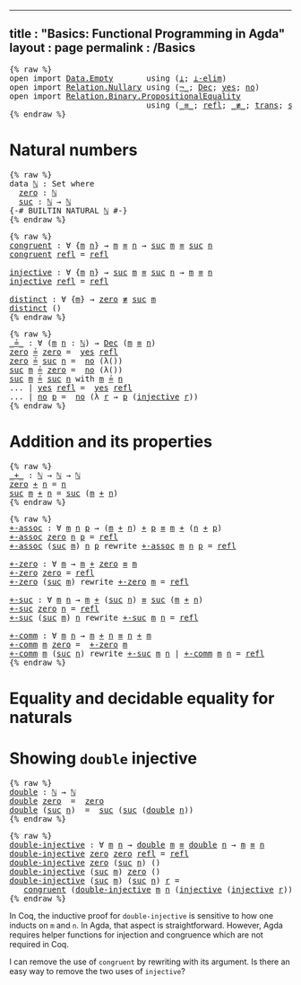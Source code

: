 
---
title     : "Basics: Functional Programming in Agda"
layout    : page
permalink : /Basics
---

<pre class="Agda">{% raw %}
<a name="114" class="Keyword"
      >open</a
      ><a name="118"
      > </a
      ><a name="119" class="Keyword"
      >import</a
      ><a name="125"
      > </a
      ><a name="126" href="https://agda.github.io/agda-stdlib/Data.Empty.html#1" class="Module"
      >Data.Empty</a
      ><a name="136"
      >       </a
      ><a name="143" class="Keyword"
      >using</a
      ><a name="148"
      > </a
      ><a name="149" class="Symbol"
      >(</a
      ><a name="150" href="https://agda.github.io/agda-stdlib/Data.Empty.html#243" class="Datatype"
      >&#8869;</a
      ><a name="151" class="Symbol"
      >;</a
      ><a name="152"
      > </a
      ><a name="153" href="https://agda.github.io/agda-stdlib/Data.Empty.html#348" class="Function"
      >&#8869;-elim</a
      ><a name="159" class="Symbol"
      >)</a
      ><a name="160"
      >
</a
      ><a name="161" class="Keyword"
      >open</a
      ><a name="165"
      > </a
      ><a name="166" class="Keyword"
      >import</a
      ><a name="172"
      > </a
      ><a name="173" href="https://agda.github.io/agda-stdlib/Relation.Nullary.html#1" class="Module"
      >Relation.Nullary</a
      ><a name="189"
      > </a
      ><a name="190" class="Keyword"
      >using</a
      ><a name="195"
      > </a
      ><a name="196" class="Symbol"
      >(</a
      ><a name="197" href="https://agda.github.io/agda-stdlib/Relation.Nullary.html#414" class="Function Operator"
      >&#172;_</a
      ><a name="199" class="Symbol"
      >;</a
      ><a name="200"
      > </a
      ><a name="201" href="https://agda.github.io/agda-stdlib/Relation.Nullary.html#484" class="Datatype"
      >Dec</a
      ><a name="204" class="Symbol"
      >;</a
      ><a name="205"
      > </a
      ><a name="206" href="https://agda.github.io/agda-stdlib/Relation.Nullary.html#520" class="InductiveConstructor"
      >yes</a
      ><a name="209" class="Symbol"
      >;</a
      ><a name="210"
      > </a
      ><a name="211" href="https://agda.github.io/agda-stdlib/Relation.Nullary.html#547" class="InductiveConstructor"
      >no</a
      ><a name="213" class="Symbol"
      >)</a
      ><a name="214"
      >
</a
      ><a name="215" class="Keyword"
      >open</a
      ><a name="219"
      > </a
      ><a name="220" class="Keyword"
      >import</a
      ><a name="226"
      > </a
      ><a name="227" href="https://agda.github.io/agda-stdlib/Relation.Binary.PropositionalEquality.html#1" class="Module"
      >Relation.Binary.PropositionalEquality</a
      ><a name="264"
      >
                             </a
      ><a name="294" class="Keyword"
      >using</a
      ><a name="299"
      > </a
      ><a name="300" class="Symbol"
      >(</a
      ><a name="301" href="https://agda.github.io/agda-stdlib/Agda.Builtin.Equality.html#83" class="Datatype Operator"
      >_&#8801;_</a
      ><a name="304" class="Symbol"
      >;</a
      ><a name="305"
      > </a
      ><a name="306" href="https://agda.github.io/agda-stdlib/Agda.Builtin.Equality.html#140" class="InductiveConstructor"
      >refl</a
      ><a name="310" class="Symbol"
      >;</a
      ><a name="311"
      > </a
      ><a name="312" href="https://agda.github.io/agda-stdlib/Relation.Binary.Core.html#4493" class="Function Operator"
      >_&#8802;_</a
      ><a name="315" class="Symbol"
      >;</a
      ><a name="316"
      > </a
      ><a name="317" href="https://agda.github.io/agda-stdlib/Relation.Binary.PropositionalEquality.Core.html#632" class="Function"
      >trans</a
      ><a name="322" class="Symbol"
      >;</a
      ><a name="323"
      > </a
      ><a name="324" href="https://agda.github.io/agda-stdlib/Relation.Binary.PropositionalEquality.Core.html#565" class="Function"
      >sym</a
      ><a name="327" class="Symbol"
      >)</a
      >
{% endraw %}</pre>

# Natural numbers

<pre class="Agda">{% raw %}
<a name="373" class="Keyword"
      >data</a
      ><a name="377"
      > </a
      ><a name="378" href="Basics0.html#378" class="Datatype"
      >&#8469;</a
      ><a name="379"
      > </a
      ><a name="380" class="Symbol"
      >:</a
      ><a name="381"
      > </a
      ><a name="382" class="PrimitiveType"
      >Set</a
      ><a name="385"
      > </a
      ><a name="386" class="Keyword"
      >where</a
      ><a name="391"
      >
  </a
      ><a name="394" href="Basics0.html#394" class="InductiveConstructor"
      >zero</a
      ><a name="398"
      > </a
      ><a name="399" class="Symbol"
      >:</a
      ><a name="400"
      > </a
      ><a name="401" href="Basics0.html#378" class="Datatype"
      >&#8469;</a
      ><a name="402"
      >
  </a
      ><a name="405" href="Basics0.html#405" class="InductiveConstructor"
      >suc</a
      ><a name="408"
      > </a
      ><a name="409" class="Symbol"
      >:</a
      ><a name="410"
      > </a
      ><a name="411" href="Basics0.html#378" class="Datatype"
      >&#8469;</a
      ><a name="412"
      > </a
      ><a name="413" class="Symbol"
      >&#8594;</a
      ><a name="414"
      > </a
      ><a name="415" href="Basics0.html#378" class="Datatype"
      >&#8469;</a
      ><a name="416"
      >
</a
      ><a name="417" class="Symbol"
      >{-#</a
      ><a name="420"
      > </a
      ><a name="421" class="Keyword"
      >BUILTIN</a
      ><a name="428"
      > NATURAL </a
      ><a name="437" href="Basics0.html#378" class="Datatype"
      >&#8469;</a
      ><a name="438"
      > </a
      ><a name="439" class="Symbol"
      >#-}</a
      >
{% endraw %}</pre>

<pre class="Agda">{% raw %}
<a name="468" href="Basics0.html#468" class="Function"
      >congruent</a
      ><a name="477"
      > </a
      ><a name="478" class="Symbol"
      >:</a
      ><a name="479"
      > </a
      ><a name="480" class="Symbol"
      >&#8704;</a
      ><a name="481"
      > </a
      ><a name="482" class="Symbol"
      >{</a
      ><a name="483" href="Basics0.html#483" class="Bound"
      >m</a
      ><a name="484"
      > </a
      ><a name="485" href="Basics0.html#485" class="Bound"
      >n</a
      ><a name="486" class="Symbol"
      >}</a
      ><a name="487"
      > </a
      ><a name="488" class="Symbol"
      >&#8594;</a
      ><a name="489"
      > </a
      ><a name="490" href="Basics0.html#483" class="Bound"
      >m</a
      ><a name="491"
      > </a
      ><a name="492" href="https://agda.github.io/agda-stdlib/Agda.Builtin.Equality.html#83" class="Datatype Operator"
      >&#8801;</a
      ><a name="493"
      > </a
      ><a name="494" href="Basics0.html#485" class="Bound"
      >n</a
      ><a name="495"
      > </a
      ><a name="496" class="Symbol"
      >&#8594;</a
      ><a name="497"
      > </a
      ><a name="498" href="Basics0.html#405" class="InductiveConstructor"
      >suc</a
      ><a name="501"
      > </a
      ><a name="502" href="Basics0.html#483" class="Bound"
      >m</a
      ><a name="503"
      > </a
      ><a name="504" href="https://agda.github.io/agda-stdlib/Agda.Builtin.Equality.html#83" class="Datatype Operator"
      >&#8801;</a
      ><a name="505"
      > </a
      ><a name="506" href="Basics0.html#405" class="InductiveConstructor"
      >suc</a
      ><a name="509"
      > </a
      ><a name="510" href="Basics0.html#485" class="Bound"
      >n</a
      ><a name="511"
      >
</a
      ><a name="512" href="Basics0.html#468" class="Function"
      >congruent</a
      ><a name="521"
      > </a
      ><a name="522" href="https://agda.github.io/agda-stdlib/Agda.Builtin.Equality.html#140" class="InductiveConstructor"
      >refl</a
      ><a name="526"
      > </a
      ><a name="527" class="Symbol"
      >=</a
      ><a name="528"
      > </a
      ><a name="529" href="https://agda.github.io/agda-stdlib/Agda.Builtin.Equality.html#140" class="InductiveConstructor"
      >refl</a
      ><a name="533"
      >

</a
      ><a name="535" href="Basics0.html#535" class="Function"
      >injective</a
      ><a name="544"
      > </a
      ><a name="545" class="Symbol"
      >:</a
      ><a name="546"
      > </a
      ><a name="547" class="Symbol"
      >&#8704;</a
      ><a name="548"
      > </a
      ><a name="549" class="Symbol"
      >{</a
      ><a name="550" href="Basics0.html#550" class="Bound"
      >m</a
      ><a name="551"
      > </a
      ><a name="552" href="Basics0.html#552" class="Bound"
      >n</a
      ><a name="553" class="Symbol"
      >}</a
      ><a name="554"
      > </a
      ><a name="555" class="Symbol"
      >&#8594;</a
      ><a name="556"
      > </a
      ><a name="557" href="Basics0.html#405" class="InductiveConstructor"
      >suc</a
      ><a name="560"
      > </a
      ><a name="561" href="Basics0.html#550" class="Bound"
      >m</a
      ><a name="562"
      > </a
      ><a name="563" href="https://agda.github.io/agda-stdlib/Agda.Builtin.Equality.html#83" class="Datatype Operator"
      >&#8801;</a
      ><a name="564"
      > </a
      ><a name="565" href="Basics0.html#405" class="InductiveConstructor"
      >suc</a
      ><a name="568"
      > </a
      ><a name="569" href="Basics0.html#552" class="Bound"
      >n</a
      ><a name="570"
      > </a
      ><a name="571" class="Symbol"
      >&#8594;</a
      ><a name="572"
      > </a
      ><a name="573" href="Basics0.html#550" class="Bound"
      >m</a
      ><a name="574"
      > </a
      ><a name="575" href="https://agda.github.io/agda-stdlib/Agda.Builtin.Equality.html#83" class="Datatype Operator"
      >&#8801;</a
      ><a name="576"
      > </a
      ><a name="577" href="Basics0.html#552" class="Bound"
      >n</a
      ><a name="578"
      >
</a
      ><a name="579" href="Basics0.html#535" class="Function"
      >injective</a
      ><a name="588"
      > </a
      ><a name="589" href="https://agda.github.io/agda-stdlib/Agda.Builtin.Equality.html#140" class="InductiveConstructor"
      >refl</a
      ><a name="593"
      > </a
      ><a name="594" class="Symbol"
      >=</a
      ><a name="595"
      > </a
      ><a name="596" href="https://agda.github.io/agda-stdlib/Agda.Builtin.Equality.html#140" class="InductiveConstructor"
      >refl</a
      ><a name="600"
      >

</a
      ><a name="602" href="Basics0.html#602" class="Function"
      >distinct</a
      ><a name="610"
      > </a
      ><a name="611" class="Symbol"
      >:</a
      ><a name="612"
      > </a
      ><a name="613" class="Symbol"
      >&#8704;</a
      ><a name="614"
      > </a
      ><a name="615" class="Symbol"
      >{</a
      ><a name="616" href="Basics0.html#616" class="Bound"
      >m</a
      ><a name="617" class="Symbol"
      >}</a
      ><a name="618"
      > </a
      ><a name="619" class="Symbol"
      >&#8594;</a
      ><a name="620"
      > </a
      ><a name="621" href="Basics0.html#394" class="InductiveConstructor"
      >zero</a
      ><a name="625"
      > </a
      ><a name="626" href="https://agda.github.io/agda-stdlib/Relation.Binary.Core.html#4493" class="Function Operator"
      >&#8802;</a
      ><a name="627"
      > </a
      ><a name="628" href="Basics0.html#405" class="InductiveConstructor"
      >suc</a
      ><a name="631"
      > </a
      ><a name="632" href="Basics0.html#616" class="Bound"
      >m</a
      ><a name="633"
      >
</a
      ><a name="634" href="Basics0.html#602" class="Function"
      >distinct</a
      ><a name="642"
      > </a
      ><a name="643" class="Symbol"
      >()</a
      >
{% endraw %}</pre>

<pre class="Agda">{% raw %}
<a name="671" href="Basics0.html#671" class="Function Operator"
      >_&#8799;_</a
      ><a name="674"
      > </a
      ><a name="675" class="Symbol"
      >:</a
      ><a name="676"
      > </a
      ><a name="677" class="Symbol"
      >&#8704;</a
      ><a name="678"
      > </a
      ><a name="679" class="Symbol"
      >(</a
      ><a name="680" href="Basics0.html#680" class="Bound"
      >m</a
      ><a name="681"
      > </a
      ><a name="682" href="Basics0.html#682" class="Bound"
      >n</a
      ><a name="683"
      > </a
      ><a name="684" class="Symbol"
      >:</a
      ><a name="685"
      > </a
      ><a name="686" href="Basics0.html#378" class="Datatype"
      >&#8469;</a
      ><a name="687" class="Symbol"
      >)</a
      ><a name="688"
      > </a
      ><a name="689" class="Symbol"
      >&#8594;</a
      ><a name="690"
      > </a
      ><a name="691" href="https://agda.github.io/agda-stdlib/Relation.Nullary.html#484" class="Datatype"
      >Dec</a
      ><a name="694"
      > </a
      ><a name="695" class="Symbol"
      >(</a
      ><a name="696" href="Basics0.html#680" class="Bound"
      >m</a
      ><a name="697"
      > </a
      ><a name="698" href="https://agda.github.io/agda-stdlib/Agda.Builtin.Equality.html#83" class="Datatype Operator"
      >&#8801;</a
      ><a name="699"
      > </a
      ><a name="700" href="Basics0.html#682" class="Bound"
      >n</a
      ><a name="701" class="Symbol"
      >)</a
      ><a name="702"
      >
</a
      ><a name="703" href="Basics0.html#394" class="InductiveConstructor"
      >zero</a
      ><a name="707"
      > </a
      ><a name="708" href="Basics0.html#671" class="Function Operator"
      >&#8799;</a
      ><a name="709"
      > </a
      ><a name="710" href="Basics0.html#394" class="InductiveConstructor"
      >zero</a
      ><a name="714"
      > </a
      ><a name="715" class="Symbol"
      >=</a
      ><a name="716"
      >  </a
      ><a name="718" href="https://agda.github.io/agda-stdlib/Relation.Nullary.html#520" class="InductiveConstructor"
      >yes</a
      ><a name="721"
      > </a
      ><a name="722" href="https://agda.github.io/agda-stdlib/Agda.Builtin.Equality.html#140" class="InductiveConstructor"
      >refl</a
      ><a name="726"
      >
</a
      ><a name="727" href="Basics0.html#394" class="InductiveConstructor"
      >zero</a
      ><a name="731"
      > </a
      ><a name="732" href="Basics0.html#671" class="Function Operator"
      >&#8799;</a
      ><a name="733"
      > </a
      ><a name="734" href="Basics0.html#405" class="InductiveConstructor"
      >suc</a
      ><a name="737"
      > </a
      ><a name="738" href="Basics0.html#738" class="Bound"
      >n</a
      ><a name="739"
      > </a
      ><a name="740" class="Symbol"
      >=</a
      ><a name="741"
      >  </a
      ><a name="743" href="https://agda.github.io/agda-stdlib/Relation.Nullary.html#547" class="InductiveConstructor"
      >no</a
      ><a name="745"
      > </a
      ><a name="746" class="Symbol"
      >(&#955;())</a
      ><a name="751"
      > 
</a
      ><a name="753" href="Basics0.html#405" class="InductiveConstructor"
      >suc</a
      ><a name="756"
      > </a
      ><a name="757" href="Basics0.html#757" class="Bound"
      >m</a
      ><a name="758"
      > </a
      ><a name="759" href="Basics0.html#671" class="Function Operator"
      >&#8799;</a
      ><a name="760"
      > </a
      ><a name="761" href="Basics0.html#394" class="InductiveConstructor"
      >zero</a
      ><a name="765"
      > </a
      ><a name="766" class="Symbol"
      >=</a
      ><a name="767"
      >  </a
      ><a name="769" href="https://agda.github.io/agda-stdlib/Relation.Nullary.html#547" class="InductiveConstructor"
      >no</a
      ><a name="771"
      > </a
      ><a name="772" class="Symbol"
      >(&#955;())</a
      ><a name="777"
      >
</a
      ><a name="778" href="Basics0.html#405" class="InductiveConstructor"
      >suc</a
      ><a name="781"
      > </a
      ><a name="782" href="Basics0.html#782" class="Bound"
      >m</a
      ><a name="783"
      > </a
      ><a name="784" href="Basics0.html#671" class="Function Operator"
      >&#8799;</a
      ><a name="785"
      > </a
      ><a name="786" href="Basics0.html#405" class="InductiveConstructor"
      >suc</a
      ><a name="789"
      > </a
      ><a name="790" href="Basics0.html#790" class="Bound"
      >n</a
      ><a name="791"
      > </a
      ><a name="792" class="Keyword"
      >with</a
      ><a name="796"
      > </a
      ><a name="797" href="Basics0.html#782" class="Bound"
      >m</a
      ><a name="798"
      > </a
      ><a name="799" href="Basics0.html#671" class="Function Operator"
      >&#8799;</a
      ><a name="800"
      > </a
      ><a name="801" href="Basics0.html#790" class="Bound"
      >n</a
      ><a name="802"
      >
</a
      ><a name="803" class="Symbol"
      >...</a
      ><a name="806"
      > </a
      ><a name="807" class="Symbol"
      >|</a
      ><a name="808"
      > </a
      ><a name="809" href="https://agda.github.io/agda-stdlib/Relation.Nullary.html#520" class="InductiveConstructor"
      >yes</a
      ><a name="812"
      > </a
      ><a name="813" href="https://agda.github.io/agda-stdlib/Agda.Builtin.Equality.html#140" class="InductiveConstructor"
      >refl</a
      ><a name="817"
      > </a
      ><a name="818" class="Symbol"
      >=</a
      ><a name="819"
      >  </a
      ><a name="821" href="https://agda.github.io/agda-stdlib/Relation.Nullary.html#520" class="InductiveConstructor"
      >yes</a
      ><a name="824"
      > </a
      ><a name="825" href="https://agda.github.io/agda-stdlib/Agda.Builtin.Equality.html#140" class="InductiveConstructor"
      >refl</a
      ><a name="829"
      >
</a
      ><a name="830" class="Symbol"
      >...</a
      ><a name="833"
      > </a
      ><a name="834" class="Symbol"
      >|</a
      ><a name="835"
      > </a
      ><a name="836" href="https://agda.github.io/agda-stdlib/Relation.Nullary.html#547" class="InductiveConstructor"
      >no</a
      ><a name="838"
      > </a
      ><a name="839" href="Basics0.html#839" class="Bound"
      >p</a
      ><a name="840"
      > </a
      ><a name="841" class="Symbol"
      >=</a
      ><a name="842"
      >  </a
      ><a name="844" href="https://agda.github.io/agda-stdlib/Relation.Nullary.html#547" class="InductiveConstructor"
      >no</a
      ><a name="846"
      > </a
      ><a name="847" class="Symbol"
      >(&#955;</a
      ><a name="849"
      > </a
      ><a name="850" href="Basics0.html#850" class="Bound"
      >r</a
      ><a name="851"
      > </a
      ><a name="852" class="Symbol"
      >&#8594;</a
      ><a name="853"
      > </a
      ><a name="854" href="Basics0.html#839" class="Bound"
      >p</a
      ><a name="855"
      > </a
      ><a name="856" class="Symbol"
      >(</a
      ><a name="857" href="Basics0.html#535" class="Function"
      >injective</a
      ><a name="866"
      > </a
      ><a name="867" href="Basics0.html#850" class="Bound"
      >r</a
      ><a name="868" class="Symbol"
      >))</a
      >
{% endraw %}</pre>

# Addition and its properties

<pre class="Agda">{% raw %}
<a name="927" href="Basics0.html#927" class="Function Operator"
      >_+_</a
      ><a name="930"
      > </a
      ><a name="931" class="Symbol"
      >:</a
      ><a name="932"
      > </a
      ><a name="933" href="Basics0.html#378" class="Datatype"
      >&#8469;</a
      ><a name="934"
      > </a
      ><a name="935" class="Symbol"
      >&#8594;</a
      ><a name="936"
      > </a
      ><a name="937" href="Basics0.html#378" class="Datatype"
      >&#8469;</a
      ><a name="938"
      > </a
      ><a name="939" class="Symbol"
      >&#8594;</a
      ><a name="940"
      > </a
      ><a name="941" href="Basics0.html#378" class="Datatype"
      >&#8469;</a
      ><a name="942"
      >
</a
      ><a name="943" href="Basics0.html#394" class="InductiveConstructor"
      >zero</a
      ><a name="947"
      > </a
      ><a name="948" href="Basics0.html#927" class="Function Operator"
      >+</a
      ><a name="949"
      > </a
      ><a name="950" href="Basics0.html#950" class="Bound"
      >n</a
      ><a name="951"
      > </a
      ><a name="952" class="Symbol"
      >=</a
      ><a name="953"
      > </a
      ><a name="954" href="Basics0.html#950" class="Bound"
      >n</a
      ><a name="955"
      >
</a
      ><a name="956" href="Basics0.html#405" class="InductiveConstructor"
      >suc</a
      ><a name="959"
      > </a
      ><a name="960" href="Basics0.html#960" class="Bound"
      >m</a
      ><a name="961"
      > </a
      ><a name="962" href="Basics0.html#927" class="Function Operator"
      >+</a
      ><a name="963"
      > </a
      ><a name="964" href="Basics0.html#964" class="Bound"
      >n</a
      ><a name="965"
      > </a
      ><a name="966" class="Symbol"
      >=</a
      ><a name="967"
      > </a
      ><a name="968" href="Basics0.html#405" class="InductiveConstructor"
      >suc</a
      ><a name="971"
      > </a
      ><a name="972" class="Symbol"
      >(</a
      ><a name="973" href="Basics0.html#960" class="Bound"
      >m</a
      ><a name="974"
      > </a
      ><a name="975" href="Basics0.html#927" class="Function Operator"
      >+</a
      ><a name="976"
      > </a
      ><a name="977" href="Basics0.html#964" class="Bound"
      >n</a
      ><a name="978" class="Symbol"
      >)</a
      >
{% endraw %}</pre>

<pre class="Agda">{% raw %}
<a name="1005" href="Basics0.html#1005" class="Function"
      >+-assoc</a
      ><a name="1012"
      > </a
      ><a name="1013" class="Symbol"
      >:</a
      ><a name="1014"
      > </a
      ><a name="1015" class="Symbol"
      >&#8704;</a
      ><a name="1016"
      > </a
      ><a name="1017" href="Basics0.html#1017" class="Bound"
      >m</a
      ><a name="1018"
      > </a
      ><a name="1019" href="Basics0.html#1019" class="Bound"
      >n</a
      ><a name="1020"
      > </a
      ><a name="1021" href="Basics0.html#1021" class="Bound"
      >p</a
      ><a name="1022"
      > </a
      ><a name="1023" class="Symbol"
      >&#8594;</a
      ><a name="1024"
      > </a
      ><a name="1025" class="Symbol"
      >(</a
      ><a name="1026" href="Basics0.html#1017" class="Bound"
      >m</a
      ><a name="1027"
      > </a
      ><a name="1028" href="Basics0.html#927" class="Function Operator"
      >+</a
      ><a name="1029"
      > </a
      ><a name="1030" href="Basics0.html#1019" class="Bound"
      >n</a
      ><a name="1031" class="Symbol"
      >)</a
      ><a name="1032"
      > </a
      ><a name="1033" href="Basics0.html#927" class="Function Operator"
      >+</a
      ><a name="1034"
      > </a
      ><a name="1035" href="Basics0.html#1021" class="Bound"
      >p</a
      ><a name="1036"
      > </a
      ><a name="1037" href="https://agda.github.io/agda-stdlib/Agda.Builtin.Equality.html#83" class="Datatype Operator"
      >&#8801;</a
      ><a name="1038"
      > </a
      ><a name="1039" href="Basics0.html#1017" class="Bound"
      >m</a
      ><a name="1040"
      > </a
      ><a name="1041" href="Basics0.html#927" class="Function Operator"
      >+</a
      ><a name="1042"
      > </a
      ><a name="1043" class="Symbol"
      >(</a
      ><a name="1044" href="Basics0.html#1019" class="Bound"
      >n</a
      ><a name="1045"
      > </a
      ><a name="1046" href="Basics0.html#927" class="Function Operator"
      >+</a
      ><a name="1047"
      > </a
      ><a name="1048" href="Basics0.html#1021" class="Bound"
      >p</a
      ><a name="1049" class="Symbol"
      >)</a
      ><a name="1050"
      >
</a
      ><a name="1051" href="Basics0.html#1005" class="Function"
      >+-assoc</a
      ><a name="1058"
      > </a
      ><a name="1059" href="Basics0.html#394" class="InductiveConstructor"
      >zero</a
      ><a name="1063"
      > </a
      ><a name="1064" href="Basics0.html#1064" class="Bound"
      >n</a
      ><a name="1065"
      > </a
      ><a name="1066" href="Basics0.html#1066" class="Bound"
      >p</a
      ><a name="1067"
      > </a
      ><a name="1068" class="Symbol"
      >=</a
      ><a name="1069"
      > </a
      ><a name="1070" href="https://agda.github.io/agda-stdlib/Agda.Builtin.Equality.html#140" class="InductiveConstructor"
      >refl</a
      ><a name="1074"
      >
</a
      ><a name="1075" href="Basics0.html#1005" class="Function"
      >+-assoc</a
      ><a name="1082"
      > </a
      ><a name="1083" class="Symbol"
      >(</a
      ><a name="1084" href="Basics0.html#405" class="InductiveConstructor"
      >suc</a
      ><a name="1087"
      > </a
      ><a name="1088" href="Basics0.html#1088" class="Bound"
      >m</a
      ><a name="1089" class="Symbol"
      >)</a
      ><a name="1090"
      > </a
      ><a name="1091" href="Basics0.html#1091" class="Bound"
      >n</a
      ><a name="1092"
      > </a
      ><a name="1093" href="Basics0.html#1093" class="Bound"
      >p</a
      ><a name="1094"
      > </a
      ><a name="1095" class="Keyword"
      >rewrite</a
      ><a name="1102"
      > </a
      ><a name="1103" href="Basics0.html#1005" class="Function"
      >+-assoc</a
      ><a name="1110"
      > </a
      ><a name="1111" href="Basics0.html#1088" class="Bound"
      >m</a
      ><a name="1112"
      > </a
      ><a name="1113" href="Basics0.html#1091" class="Bound"
      >n</a
      ><a name="1114"
      > </a
      ><a name="1115" href="Basics0.html#1093" class="Bound"
      >p</a
      ><a name="1116"
      > </a
      ><a name="1117" class="Symbol"
      >=</a
      ><a name="1118"
      > </a
      ><a name="1119" href="https://agda.github.io/agda-stdlib/Agda.Builtin.Equality.html#140" class="InductiveConstructor"
      >refl</a
      ><a name="1123"
      >

</a
      ><a name="1125" href="Basics0.html#1125" class="Function"
      >+-zero</a
      ><a name="1131"
      > </a
      ><a name="1132" class="Symbol"
      >:</a
      ><a name="1133"
      > </a
      ><a name="1134" class="Symbol"
      >&#8704;</a
      ><a name="1135"
      > </a
      ><a name="1136" href="Basics0.html#1136" class="Bound"
      >m</a
      ><a name="1137"
      > </a
      ><a name="1138" class="Symbol"
      >&#8594;</a
      ><a name="1139"
      > </a
      ><a name="1140" href="Basics0.html#1136" class="Bound"
      >m</a
      ><a name="1141"
      > </a
      ><a name="1142" href="Basics0.html#927" class="Function Operator"
      >+</a
      ><a name="1143"
      > </a
      ><a name="1144" href="Basics0.html#394" class="InductiveConstructor"
      >zero</a
      ><a name="1148"
      > </a
      ><a name="1149" href="https://agda.github.io/agda-stdlib/Agda.Builtin.Equality.html#83" class="Datatype Operator"
      >&#8801;</a
      ><a name="1150"
      > </a
      ><a name="1151" href="Basics0.html#1136" class="Bound"
      >m</a
      ><a name="1152"
      >
</a
      ><a name="1153" href="Basics0.html#1125" class="Function"
      >+-zero</a
      ><a name="1159"
      > </a
      ><a name="1160" href="Basics0.html#394" class="InductiveConstructor"
      >zero</a
      ><a name="1164"
      > </a
      ><a name="1165" class="Symbol"
      >=</a
      ><a name="1166"
      > </a
      ><a name="1167" href="https://agda.github.io/agda-stdlib/Agda.Builtin.Equality.html#140" class="InductiveConstructor"
      >refl</a
      ><a name="1171"
      >
</a
      ><a name="1172" href="Basics0.html#1125" class="Function"
      >+-zero</a
      ><a name="1178"
      > </a
      ><a name="1179" class="Symbol"
      >(</a
      ><a name="1180" href="Basics0.html#405" class="InductiveConstructor"
      >suc</a
      ><a name="1183"
      > </a
      ><a name="1184" href="Basics0.html#1184" class="Bound"
      >m</a
      ><a name="1185" class="Symbol"
      >)</a
      ><a name="1186"
      > </a
      ><a name="1187" class="Keyword"
      >rewrite</a
      ><a name="1194"
      > </a
      ><a name="1195" href="Basics0.html#1125" class="Function"
      >+-zero</a
      ><a name="1201"
      > </a
      ><a name="1202" href="Basics0.html#1184" class="Bound"
      >m</a
      ><a name="1203"
      > </a
      ><a name="1204" class="Symbol"
      >=</a
      ><a name="1205"
      > </a
      ><a name="1206" href="https://agda.github.io/agda-stdlib/Agda.Builtin.Equality.html#140" class="InductiveConstructor"
      >refl</a
      ><a name="1210"
      >

</a
      ><a name="1212" href="Basics0.html#1212" class="Function"
      >+-suc</a
      ><a name="1217"
      > </a
      ><a name="1218" class="Symbol"
      >:</a
      ><a name="1219"
      > </a
      ><a name="1220" class="Symbol"
      >&#8704;</a
      ><a name="1221"
      > </a
      ><a name="1222" href="Basics0.html#1222" class="Bound"
      >m</a
      ><a name="1223"
      > </a
      ><a name="1224" href="Basics0.html#1224" class="Bound"
      >n</a
      ><a name="1225"
      > </a
      ><a name="1226" class="Symbol"
      >&#8594;</a
      ><a name="1227"
      > </a
      ><a name="1228" href="Basics0.html#1222" class="Bound"
      >m</a
      ><a name="1229"
      > </a
      ><a name="1230" href="Basics0.html#927" class="Function Operator"
      >+</a
      ><a name="1231"
      > </a
      ><a name="1232" class="Symbol"
      >(</a
      ><a name="1233" href="Basics0.html#405" class="InductiveConstructor"
      >suc</a
      ><a name="1236"
      > </a
      ><a name="1237" href="Basics0.html#1224" class="Bound"
      >n</a
      ><a name="1238" class="Symbol"
      >)</a
      ><a name="1239"
      > </a
      ><a name="1240" href="https://agda.github.io/agda-stdlib/Agda.Builtin.Equality.html#83" class="Datatype Operator"
      >&#8801;</a
      ><a name="1241"
      > </a
      ><a name="1242" href="Basics0.html#405" class="InductiveConstructor"
      >suc</a
      ><a name="1245"
      > </a
      ><a name="1246" class="Symbol"
      >(</a
      ><a name="1247" href="Basics0.html#1222" class="Bound"
      >m</a
      ><a name="1248"
      > </a
      ><a name="1249" href="Basics0.html#927" class="Function Operator"
      >+</a
      ><a name="1250"
      > </a
      ><a name="1251" href="Basics0.html#1224" class="Bound"
      >n</a
      ><a name="1252" class="Symbol"
      >)</a
      ><a name="1253"
      >
</a
      ><a name="1254" href="Basics0.html#1212" class="Function"
      >+-suc</a
      ><a name="1259"
      > </a
      ><a name="1260" href="Basics0.html#394" class="InductiveConstructor"
      >zero</a
      ><a name="1264"
      > </a
      ><a name="1265" href="Basics0.html#1265" class="Bound"
      >n</a
      ><a name="1266"
      > </a
      ><a name="1267" class="Symbol"
      >=</a
      ><a name="1268"
      > </a
      ><a name="1269" href="https://agda.github.io/agda-stdlib/Agda.Builtin.Equality.html#140" class="InductiveConstructor"
      >refl</a
      ><a name="1273"
      >
</a
      ><a name="1274" href="Basics0.html#1212" class="Function"
      >+-suc</a
      ><a name="1279"
      > </a
      ><a name="1280" class="Symbol"
      >(</a
      ><a name="1281" href="Basics0.html#405" class="InductiveConstructor"
      >suc</a
      ><a name="1284"
      > </a
      ><a name="1285" href="Basics0.html#1285" class="Bound"
      >m</a
      ><a name="1286" class="Symbol"
      >)</a
      ><a name="1287"
      > </a
      ><a name="1288" href="Basics0.html#1288" class="Bound"
      >n</a
      ><a name="1289"
      > </a
      ><a name="1290" class="Keyword"
      >rewrite</a
      ><a name="1297"
      > </a
      ><a name="1298" href="Basics0.html#1212" class="Function"
      >+-suc</a
      ><a name="1303"
      > </a
      ><a name="1304" href="Basics0.html#1285" class="Bound"
      >m</a
      ><a name="1305"
      > </a
      ><a name="1306" href="Basics0.html#1288" class="Bound"
      >n</a
      ><a name="1307"
      > </a
      ><a name="1308" class="Symbol"
      >=</a
      ><a name="1309"
      > </a
      ><a name="1310" href="https://agda.github.io/agda-stdlib/Agda.Builtin.Equality.html#140" class="InductiveConstructor"
      >refl</a
      ><a name="1314"
      >

</a
      ><a name="1316" href="Basics0.html#1316" class="Function"
      >+-comm</a
      ><a name="1322"
      > </a
      ><a name="1323" class="Symbol"
      >:</a
      ><a name="1324"
      > </a
      ><a name="1325" class="Symbol"
      >&#8704;</a
      ><a name="1326"
      > </a
      ><a name="1327" href="Basics0.html#1327" class="Bound"
      >m</a
      ><a name="1328"
      > </a
      ><a name="1329" href="Basics0.html#1329" class="Bound"
      >n</a
      ><a name="1330"
      > </a
      ><a name="1331" class="Symbol"
      >&#8594;</a
      ><a name="1332"
      > </a
      ><a name="1333" href="Basics0.html#1327" class="Bound"
      >m</a
      ><a name="1334"
      > </a
      ><a name="1335" href="Basics0.html#927" class="Function Operator"
      >+</a
      ><a name="1336"
      > </a
      ><a name="1337" href="Basics0.html#1329" class="Bound"
      >n</a
      ><a name="1338"
      > </a
      ><a name="1339" href="https://agda.github.io/agda-stdlib/Agda.Builtin.Equality.html#83" class="Datatype Operator"
      >&#8801;</a
      ><a name="1340"
      > </a
      ><a name="1341" href="Basics0.html#1329" class="Bound"
      >n</a
      ><a name="1342"
      > </a
      ><a name="1343" href="Basics0.html#927" class="Function Operator"
      >+</a
      ><a name="1344"
      > </a
      ><a name="1345" href="Basics0.html#1327" class="Bound"
      >m</a
      ><a name="1346"
      >
</a
      ><a name="1347" href="Basics0.html#1316" class="Function"
      >+-comm</a
      ><a name="1353"
      > </a
      ><a name="1354" href="Basics0.html#1354" class="Bound"
      >m</a
      ><a name="1355"
      > </a
      ><a name="1356" href="Basics0.html#394" class="InductiveConstructor"
      >zero</a
      ><a name="1360"
      > </a
      ><a name="1361" class="Symbol"
      >=</a
      ><a name="1362"
      >  </a
      ><a name="1364" href="Basics0.html#1125" class="Function"
      >+-zero</a
      ><a name="1370"
      > </a
      ><a name="1371" href="Basics0.html#1354" class="Bound"
      >m</a
      ><a name="1372"
      >
</a
      ><a name="1373" href="Basics0.html#1316" class="Function"
      >+-comm</a
      ><a name="1379"
      > </a
      ><a name="1380" href="Basics0.html#1380" class="Bound"
      >m</a
      ><a name="1381"
      > </a
      ><a name="1382" class="Symbol"
      >(</a
      ><a name="1383" href="Basics0.html#405" class="InductiveConstructor"
      >suc</a
      ><a name="1386"
      > </a
      ><a name="1387" href="Basics0.html#1387" class="Bound"
      >n</a
      ><a name="1388" class="Symbol"
      >)</a
      ><a name="1389"
      > </a
      ><a name="1390" class="Keyword"
      >rewrite</a
      ><a name="1397"
      > </a
      ><a name="1398" href="Basics0.html#1212" class="Function"
      >+-suc</a
      ><a name="1403"
      > </a
      ><a name="1404" href="Basics0.html#1380" class="Bound"
      >m</a
      ><a name="1405"
      > </a
      ><a name="1406" href="Basics0.html#1387" class="Bound"
      >n</a
      ><a name="1407"
      > </a
      ><a name="1408" class="Symbol"
      >|</a
      ><a name="1409"
      > </a
      ><a name="1410" href="Basics0.html#1316" class="Function"
      >+-comm</a
      ><a name="1416"
      > </a
      ><a name="1417" href="Basics0.html#1380" class="Bound"
      >m</a
      ><a name="1418"
      > </a
      ><a name="1419" href="Basics0.html#1387" class="Bound"
      >n</a
      ><a name="1420"
      > </a
      ><a name="1421" class="Symbol"
      >=</a
      ><a name="1422"
      > </a
      ><a name="1423" href="https://agda.github.io/agda-stdlib/Agda.Builtin.Equality.html#140" class="InductiveConstructor"
      >refl</a
      >
{% endraw %}</pre>

# Equality and decidable equality for naturals




# Showing `double` injective

<pre class="Agda">{% raw %}
<a name="1534" href="Basics0.html#1534" class="Function"
      >double</a
      ><a name="1540"
      > </a
      ><a name="1541" class="Symbol"
      >:</a
      ><a name="1542"
      > </a
      ><a name="1543" href="Basics0.html#378" class="Datatype"
      >&#8469;</a
      ><a name="1544"
      > </a
      ><a name="1545" class="Symbol"
      >&#8594;</a
      ><a name="1546"
      > </a
      ><a name="1547" href="Basics0.html#378" class="Datatype"
      >&#8469;</a
      ><a name="1548"
      >
</a
      ><a name="1549" href="Basics0.html#1534" class="Function"
      >double</a
      ><a name="1555"
      > </a
      ><a name="1556" href="Basics0.html#394" class="InductiveConstructor"
      >zero</a
      ><a name="1560"
      >  </a
      ><a name="1562" class="Symbol"
      >=</a
      ><a name="1563"
      >  </a
      ><a name="1565" href="Basics0.html#394" class="InductiveConstructor"
      >zero</a
      ><a name="1569"
      >
</a
      ><a name="1570" href="Basics0.html#1534" class="Function"
      >double</a
      ><a name="1576"
      > </a
      ><a name="1577" class="Symbol"
      >(</a
      ><a name="1578" href="Basics0.html#405" class="InductiveConstructor"
      >suc</a
      ><a name="1581"
      > </a
      ><a name="1582" href="Basics0.html#1582" class="Bound"
      >n</a
      ><a name="1583" class="Symbol"
      >)</a
      ><a name="1584"
      >  </a
      ><a name="1586" class="Symbol"
      >=</a
      ><a name="1587"
      >  </a
      ><a name="1589" href="Basics0.html#405" class="InductiveConstructor"
      >suc</a
      ><a name="1592"
      > </a
      ><a name="1593" class="Symbol"
      >(</a
      ><a name="1594" href="Basics0.html#405" class="InductiveConstructor"
      >suc</a
      ><a name="1597"
      > </a
      ><a name="1598" class="Symbol"
      >(</a
      ><a name="1599" href="Basics0.html#1534" class="Function"
      >double</a
      ><a name="1605"
      > </a
      ><a name="1606" href="Basics0.html#1582" class="Bound"
      >n</a
      ><a name="1607" class="Symbol"
      >))</a
      >
{% endraw %}</pre>

<pre class="Agda">{% raw %}
<a name="1635" href="Basics0.html#1635" class="Function"
      >double-injective</a
      ><a name="1651"
      > </a
      ><a name="1652" class="Symbol"
      >:</a
      ><a name="1653"
      > </a
      ><a name="1654" class="Symbol"
      >&#8704;</a
      ><a name="1655"
      > </a
      ><a name="1656" href="Basics0.html#1656" class="Bound"
      >m</a
      ><a name="1657"
      > </a
      ><a name="1658" href="Basics0.html#1658" class="Bound"
      >n</a
      ><a name="1659"
      > </a
      ><a name="1660" class="Symbol"
      >&#8594;</a
      ><a name="1661"
      > </a
      ><a name="1662" href="Basics0.html#1534" class="Function"
      >double</a
      ><a name="1668"
      > </a
      ><a name="1669" href="Basics0.html#1656" class="Bound"
      >m</a
      ><a name="1670"
      > </a
      ><a name="1671" href="https://agda.github.io/agda-stdlib/Agda.Builtin.Equality.html#83" class="Datatype Operator"
      >&#8801;</a
      ><a name="1672"
      > </a
      ><a name="1673" href="Basics0.html#1534" class="Function"
      >double</a
      ><a name="1679"
      > </a
      ><a name="1680" href="Basics0.html#1658" class="Bound"
      >n</a
      ><a name="1681"
      > </a
      ><a name="1682" class="Symbol"
      >&#8594;</a
      ><a name="1683"
      > </a
      ><a name="1684" href="Basics0.html#1656" class="Bound"
      >m</a
      ><a name="1685"
      > </a
      ><a name="1686" href="https://agda.github.io/agda-stdlib/Agda.Builtin.Equality.html#83" class="Datatype Operator"
      >&#8801;</a
      ><a name="1687"
      > </a
      ><a name="1688" href="Basics0.html#1658" class="Bound"
      >n</a
      ><a name="1689"
      >
</a
      ><a name="1690" href="Basics0.html#1635" class="Function"
      >double-injective</a
      ><a name="1706"
      > </a
      ><a name="1707" href="Basics0.html#394" class="InductiveConstructor"
      >zero</a
      ><a name="1711"
      > </a
      ><a name="1712" href="Basics0.html#394" class="InductiveConstructor"
      >zero</a
      ><a name="1716"
      > </a
      ><a name="1717" href="https://agda.github.io/agda-stdlib/Agda.Builtin.Equality.html#140" class="InductiveConstructor"
      >refl</a
      ><a name="1721"
      > </a
      ><a name="1722" class="Symbol"
      >=</a
      ><a name="1723"
      > </a
      ><a name="1724" href="https://agda.github.io/agda-stdlib/Agda.Builtin.Equality.html#140" class="InductiveConstructor"
      >refl</a
      ><a name="1728"
      >
</a
      ><a name="1729" href="Basics0.html#1635" class="Function"
      >double-injective</a
      ><a name="1745"
      > </a
      ><a name="1746" href="Basics0.html#394" class="InductiveConstructor"
      >zero</a
      ><a name="1750"
      > </a
      ><a name="1751" class="Symbol"
      >(</a
      ><a name="1752" href="Basics0.html#405" class="InductiveConstructor"
      >suc</a
      ><a name="1755"
      > </a
      ><a name="1756" href="Basics0.html#1756" class="Bound"
      >n</a
      ><a name="1757" class="Symbol"
      >)</a
      ><a name="1758"
      > </a
      ><a name="1759" class="Symbol"
      >()</a
      ><a name="1761"
      >
</a
      ><a name="1762" href="Basics0.html#1635" class="Function"
      >double-injective</a
      ><a name="1778"
      > </a
      ><a name="1779" class="Symbol"
      >(</a
      ><a name="1780" href="Basics0.html#405" class="InductiveConstructor"
      >suc</a
      ><a name="1783"
      > </a
      ><a name="1784" href="Basics0.html#1784" class="Bound"
      >m</a
      ><a name="1785" class="Symbol"
      >)</a
      ><a name="1786"
      > </a
      ><a name="1787" href="Basics0.html#394" class="InductiveConstructor"
      >zero</a
      ><a name="1791"
      > </a
      ><a name="1792" class="Symbol"
      >()</a
      ><a name="1794"
      >
</a
      ><a name="1795" href="Basics0.html#1635" class="Function"
      >double-injective</a
      ><a name="1811"
      > </a
      ><a name="1812" class="Symbol"
      >(</a
      ><a name="1813" href="Basics0.html#405" class="InductiveConstructor"
      >suc</a
      ><a name="1816"
      > </a
      ><a name="1817" href="Basics0.html#1817" class="Bound"
      >m</a
      ><a name="1818" class="Symbol"
      >)</a
      ><a name="1819"
      > </a
      ><a name="1820" class="Symbol"
      >(</a
      ><a name="1821" href="Basics0.html#405" class="InductiveConstructor"
      >suc</a
      ><a name="1824"
      > </a
      ><a name="1825" href="Basics0.html#1825" class="Bound"
      >n</a
      ><a name="1826" class="Symbol"
      >)</a
      ><a name="1827"
      > </a
      ><a name="1828" href="Basics0.html#1828" class="Bound"
      >r</a
      ><a name="1829"
      > </a
      ><a name="1830" class="Symbol"
      >=</a
      ><a name="1831"
      >
   </a
      ><a name="1835" href="Basics0.html#468" class="Function"
      >congruent</a
      ><a name="1844"
      > </a
      ><a name="1845" class="Symbol"
      >(</a
      ><a name="1846" href="Basics0.html#1635" class="Function"
      >double-injective</a
      ><a name="1862"
      > </a
      ><a name="1863" href="Basics0.html#1817" class="Bound"
      >m</a
      ><a name="1864"
      > </a
      ><a name="1865" href="Basics0.html#1825" class="Bound"
      >n</a
      ><a name="1866"
      > </a
      ><a name="1867" class="Symbol"
      >(</a
      ><a name="1868" href="Basics0.html#535" class="Function"
      >injective</a
      ><a name="1877"
      > </a
      ><a name="1878" class="Symbol"
      >(</a
      ><a name="1879" href="Basics0.html#535" class="Function"
      >injective</a
      ><a name="1888"
      > </a
      ><a name="1889" href="Basics0.html#1828" class="Bound"
      >r</a
      ><a name="1890" class="Symbol"
      >)))</a
      >
{% endraw %}</pre>

In Coq, the inductive proof for `double-injective`
is sensitive to how one inducts on `m` and `n`. In Agda, that aspect
is straightforward. However, Agda requires helper functions for
injection and congruence which are not required in Coq.

I can remove the use of `congruent` by rewriting with its argument.
Is there an easy way to remove the two uses of `injective`?
